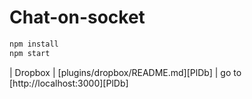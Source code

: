 # Chat-on-socket
```sh
npm install
npm start
```
| Dropbox | [plugins/dropbox/README.md][PlDb] |
go to [http://localhost:3000][PlDb]
